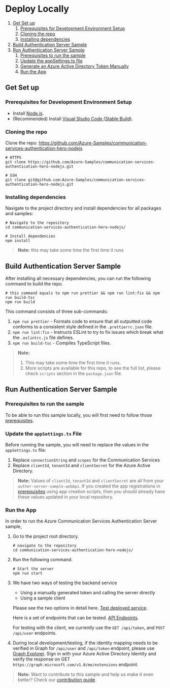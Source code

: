 # Deploy Locally

1. [Get Set up](#get-set-up)
   1. [Prerequisites for Development Environment Setup](#prerequisites-for-development-environment-setup)
   2. [Cloning the repo](#cloning-the-repo)
   2. [Installing dependencies](#installing-dependencies)
2. [Build Authentication Server Sample](#build-authentication-server-sample)
3. [Run Authentication Server Sample](#run-authentication-server-sample)
   1. [Prerequisites to run the sample](#prerequisites-to-run-the-sample)
   2. [Update the appSettings.ts file](#update-the-appsettingsts-file)
   3. [Generate an Azure Active Directory Token Manually](#generate-an-azure-active-directory-token-manually)
   4. [Run the App](#run-the-app)

## Get Set up

### Prerequisites for Development Environment Setup

- Install [Node.js](https://nodejs.org/en/download/).
- (Recommended) Install [Visual Studio Code (Stable Build)](https://code.visualstudio.com/Download).

### Cloning the repo

Clone the repo: https://github.com/Azure-Samples/communication-services-authentication-hero-nodejs

```shell
# HTTPS
git clone https://github.com/Azure-Samples/communication-services-authentication-hero-nodejs.git

# SSH
git clone git@github.com:Azure-Samples/communication-services-authentication-hero-nodejs.git
```

### Installing dependencies

Navigate to the project directory and install dependencies for all packages and samples:

```shell
# Navigate to the repository
cd communication-services-authentication-hero-nodejs/

# Install dependencies
npm install
```

>**Note:** this may take some time the first time it runs

## Build Authentication Server Sample

After installing all necessary dependencies, you can run the following command to build the repo.

```shell
# this command equals to npm run prettier && npm run lint:fix && npm run build-tsc
npm run build
```

This command consists of three sub-commands:

1. `npm run prettier` - Formats code to ensure that all outputted code conforms to a consistent style defined in the `.prettierrc.json` file.
2. `npm run lint:fix` - Instructs ESLint to try to fix issues which break what the `.eslintrc.js` file defines.
3. `npm run build-tsc` - Compiles TypeScript files.

>**Note:**
>
> 1. This may take some time the first time it runs.
> 2. More scripts are available for this repo, to see the full list, please check `scripts` section in the `package.json` file.

## Run Authentication Server Sample

### Prerequisites to run the sample
To be able to run this sample locally, you will first need to follow those [prerequisites](../../README.md#prerequisites).

### Update the `appSettings.ts` File

Before running the sample, you will need to replace the values in the  `appSettings.ts` file:

1. Replace `connectionString` and `scopes` for the Communication Services
2. Replace `clientId`, `tenantId` and `clientSecret` for the Azure Active Directory.

>**Note:** Values of `clientId`, `tenantId` and `clientSecret` are all from your `auther-server-sample-webApi`. If you created the app registrations in [prerequisites](#prerequisites-to-run-the-sample) using app creation scripts, then you should already have these values updated in your local repository.

### Run the App

In order to run the Azure Communication Services Authentication Server sample,

1. Go to the project root directory.

   ```shell
   # navigate to the repository
   cd communication-services-authentication-hero-nodejs/
   ```

2. Run the following command.

   ```shell
   # Start the server
   npm run start
   ```

3. We have two ways of testing the backend service
   - Using a manually generated token and calling the server directly
   - Using a sample client

   Please see the two options in detail here. [Test deployed service](../test-tools/test-backend-service.md).

   Here is a set of endpoints that can be tested. [API Endpoints](../design-guides/endpoints-and-responses.md). 

   For testing with the client, we currently use the `GET /api/token`, and `POST /api/user` endpoints.

4. During local development/testing, if the identity mapping needs to be verified in Graph for `/api/user` and `/api/token` endpoint, please use [Graph Explorer](https://developer.microsoft.com/graph/graph-explorer). Sign in with your Azure Active Directory Identity and verify the response on GET `https://graph.microsoft.com/v1.0/me/extensions` endpoint.

>**Note:** Want to contribute to this sample and help us make it even better? Check our [contribution guide](../contribution-guides/1.get-set-up.md).
